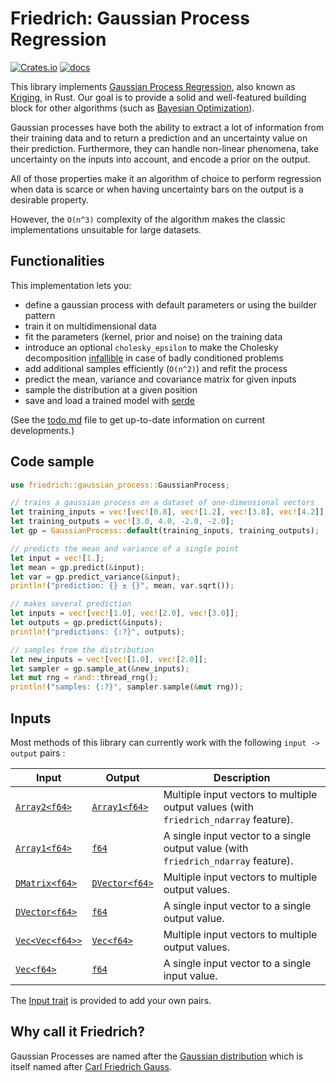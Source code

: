 # Friedrich: Gaussian Process Regression

[![Crates.io](https://img.shields.io/crates/v/friedrich)](https://crates.io/crates/friedrich)
[![docs](https://img.shields.io/crates/v/friedrich?color=yellow&label=docs)](https://docs.rs/friedrich)

This library implements [Gaussian Process Regression](https://en.wikipedia.org/wiki/Gaussian_process), also known as [Kriging](https://en.wikipedia.org/wiki/Kriging), in Rust.
Our goal is to provide a solid and well-featured building block for other algorithms (such as [Bayesian Optimization](https://en.wikipedia.org/wiki/Bayesian_optimization)).

Gaussian processes have both the ability to extract a lot of information from their training data and to return a prediction and an uncertainty value on their prediction.
Furthermore, they can handle non-linear phenomena, take uncertainty on the inputs into account, and encode a prior on the output.

All of those properties make it an algorithm of choice to perform regression when data is scarce or when having uncertainty bars on the output is a desirable property.

However, the `O(n^3)` complexity of the algorithm makes the classic implementations unsuitable for large datasets.

## Functionalities

This implementation lets you:

- define a gaussian process with default parameters or using the builder pattern
- train it on multidimensional data
- fit the parameters (kernel, prior and noise) on the training data
- introduce an optional `cholesky_epsilon` to make the Cholesky decomposition [infallible](https://docs.rs/nalgebra/*/nalgebra/linalg/struct.Cholesky.html#method.new_with_substitute) in case of badly conditioned problems
- add additional samples efficiently (`O(n^2)`) and refit the process
- predict the mean, variance and covariance matrix for given inputs
- sample the distribution at a given position
- save and load a trained model with [serde](https://serde.rs/)

(See the [todo.md](https://github.com/nestordemeure/friedrich/blob/master/todo.md) file to get up-to-date information on current developments.)

## Code sample

```rust
use friedrich::gaussian_process::GaussianProcess;

// trains a gaussian process on a dataset of one-dimensional vectors
let training_inputs = vec![vec![0.8], vec![1.2], vec![3.8], vec![4.2]];
let training_outputs = vec![3.0, 4.0, -2.0, -2.0];
let gp = GaussianProcess::default(training_inputs, training_outputs);

// predicts the mean and variance of a single point
let input = vec![1.];
let mean = gp.predict(&input);
let var = gp.predict_variance(&input);
println!("prediction: {} ± {}", mean, var.sqrt());

// makes several prediction
let inputs = vec![vec![1.0], vec![2.0], vec![3.0]];
let outputs = gp.predict(&inputs);
println!("predictions: {:?}", outputs);

// samples from the distribution
let new_inputs = vec![vec![1.0], vec![2.0]];
let sampler = gp.sample_at(&new_inputs);
let mut rng = rand::thread_rng();
println!("samples: {:?}", sampler.sample(&mut rng));
```

## Inputs

Most methods of this library can currently work with the following `input -> output` pairs :

Input | Output | Description
---|---|---
[`Array2<f64>`](https://docs.rs/ndarray/0.15/ndarray/type.Array2.html) | [`Array1<f64>`](https://docs.rs/ndarray/0.15/ndarray/type.Array1.html) | Multiple input vectors to multiple output values (with `friedrich_ndarray` feature).
[`Array1<f64>`](https://docs.rs/ndarray/0.15/ndarray/type.Array1.html) | [`f64`](https://doc.rust-lang.org/std/primitive.f64.html) | A single input vector to a single output value (with `friedrich_ndarray` feature).
[`DMatrix<f64>`](https://docs.rs/nalgebra/0.29/nalgebra/base/type.DMatrix.html) | [`DVector<f64>`](https://docs.rs/nalgebra/0.29/nalgebra/base/type.DVector.html) | Multiple input vectors to multiple output values.
[`DVector<f64>`](https://docs.rs/nalgebra/0.29/nalgebra/base/type.DVector.html) | [`f64`](https://doc.rust-lang.org/std/primitive.f64.html) | A single input vector to a single output value.
[`Vec<Vec<f64>>`](https://doc.rust-lang.org/std/vec/struct.Vec.html) | [`Vec<f64>` ](https://doc.rust-lang.org/std/vec/struct.Vec.html) | Multiple input vectors to multiple output values.
[`Vec<f64>`](https://doc.rust-lang.org/std/vec/struct.Vec.html) | [`f64` ](https://doc.rust-lang.org/std/primitive.f64.html) | A single input vector to a single input value.

The [Input trait](https://docs.rs/friedrich/latest/friedrich/trait.Input.html) is provided to add your own pairs.

## Why call it Friedrich?

Gaussian Processes are named after the [Gaussian distribution](https://en.wikipedia.org/wiki/Gaussian_function) which is itself named after [Carl Friedrich Gauss](https://en.wikipedia.org/wiki/Carl_Friedrich_Gauss).
